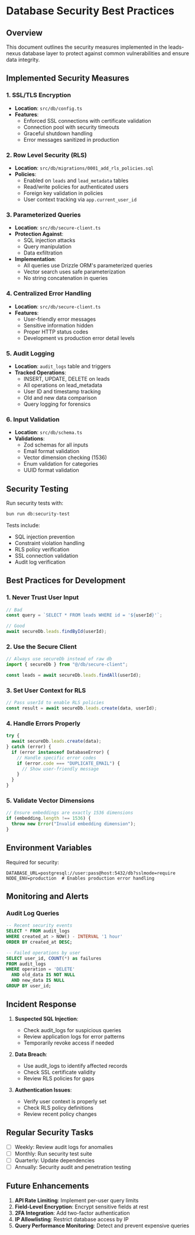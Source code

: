 # Database Security Best Practices

## Overview

This document outlines the security measures implemented in the leads-nexus database layer to protect against common vulnerabilities and ensure data integrity.

## Implemented Security Measures

### 1. SSL/TLS Encryption
- **Location**: `src/db/config.ts`
- **Features**:
  - Enforced SSL connections with certificate validation
  - Connection pool with security timeouts
  - Graceful shutdown handling
  - Error messages sanitized in production

### 2. Row Level Security (RLS)
- **Location**: `src/db/migrations/0001_add_rls_policies.sql`
- **Policies**:
  - Enabled on `leads` and `lead_metadata` tables
  - Read/write policies for authenticated users
  - Foreign key validation in policies
  - User context tracking via `app.current_user_id`

### 3. Parameterized Queries
- **Location**: `src/db/secure-client.ts`
- **Protection Against**:
  - SQL injection attacks
  - Query manipulation
  - Data exfiltration
- **Implementation**:
  - All queries use Drizzle ORM's parameterized queries
  - Vector search uses safe parameterization
  - No string concatenation in queries

### 4. Centralized Error Handling
- **Location**: `src/db/secure-client.ts`
- **Features**:
  - User-friendly error messages
  - Sensitive information hidden
  - Proper HTTP status codes
  - Development vs production error detail levels

### 5. Audit Logging
- **Location**: `audit_logs` table and triggers
- **Tracked Operations**:
  - INSERT, UPDATE, DELETE on leads
  - All operations on lead_metadata
  - User ID and timestamp tracking
  - Old and new data comparison
  - Query logging for forensics

### 6. Input Validation
- **Location**: `src/db/schema.ts`
- **Validations**:
  - Zod schemas for all inputs
  - Email format validation
  - Vector dimension checking (1536)
  - Enum validation for categories
  - UUID format validation

## Security Testing

Run security tests with:
```bash
bun run db:security-test
```

Tests include:
- SQL injection prevention
- Constraint violation handling
- RLS policy verification
- SSL connection validation
- Audit log verification

## Best Practices for Development

### 1. Never Trust User Input
```typescript
// Bad
const query = `SELECT * FROM leads WHERE id = '${userId}'`;

// Good
await secureDb.leads.findById(userId);
```

### 2. Use the Secure Client
```typescript
// Always use secureDb instead of raw db
import { secureDb } from "@/db/secure-client";

const leads = await secureDb.leads.findAll(userId);
```

### 3. Set User Context for RLS
```typescript
// Pass userId to enable RLS policies
const result = await secureDb.leads.create(data, userId);
```

### 4. Handle Errors Properly
```typescript
try {
  await secureDb.leads.create(data);
} catch (error) {
  if (error instanceof DatabaseError) {
    // Handle specific error codes
    if (error.code === "DUPLICATE_EMAIL") {
      // Show user-friendly message
    }
  }
}
```

### 5. Validate Vector Dimensions
```typescript
// Ensure embeddings are exactly 1536 dimensions
if (embedding.length !== 1536) {
  throw new Error("Invalid embedding dimension");
}
```

## Environment Variables

Required for security:
```env
DATABASE_URL=postgresql://user:pass@host:5432/db?sslmode=require
NODE_ENV=production  # Enables production error handling
```

## Monitoring and Alerts

### Audit Log Queries
```sql
-- Recent security events
SELECT * FROM audit_logs 
WHERE created_at > NOW() - INTERVAL '1 hour'
ORDER BY created_at DESC;

-- Failed operations by user
SELECT user_id, COUNT(*) as failures
FROM audit_logs
WHERE operation = 'DELETE' 
  AND old_data IS NOT NULL 
  AND new_data IS NULL
GROUP BY user_id;
```

## Incident Response

1. **Suspected SQL Injection**:
   - Check audit_logs for suspicious queries
   - Review application logs for error patterns
   - Temporarily revoke access if needed

2. **Data Breach**:
   - Use audit_logs to identify affected records
   - Check SSL certificate validity
   - Review RLS policies for gaps

3. **Authentication Issues**:
   - Verify user context is properly set
   - Check RLS policy definitions
   - Review recent policy changes

## Regular Security Tasks

- [ ] Weekly: Review audit logs for anomalies
- [ ] Monthly: Run security test suite
- [ ] Quarterly: Update dependencies
- [ ] Annually: Security audit and penetration testing

## Future Enhancements

1. **API Rate Limiting**: Implement per-user query limits
2. **Field-Level Encryption**: Encrypt sensitive fields at rest
3. **2FA Integration**: Add two-factor authentication
4. **IP Allowlisting**: Restrict database access by IP
5. **Query Performance Monitoring**: Detect and prevent expensive queries